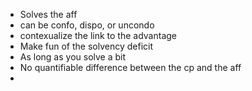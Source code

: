 -   Solves the aff
-   can be confo, dispo, or uncondo
-   contexualize the link to the advantage
-   Make fun of the solvency deficit
-   As long as you solve a bit
-   No quantifiable difference between the cp and the aff
-
